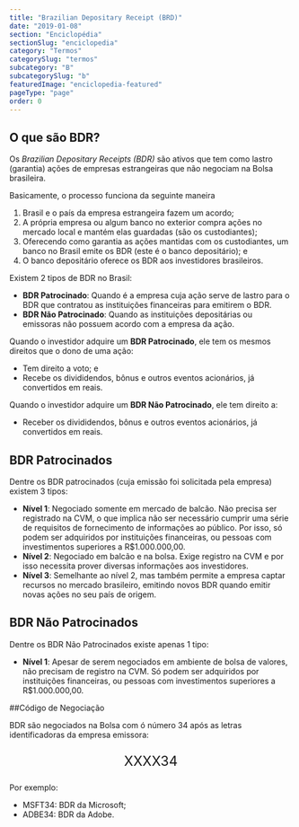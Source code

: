 ```yaml
---
title: "Brazilian Depositary Receipt (BRD)"
date: "2019-01-08"
section: "Enciclopédia"
sectionSlug: "enciclopedia"
category: "Termos"
categorySlug: "termos"
subcategory: "B"
subcategorySlug: "b"
featuredImage: "enciclopedia-featured"
pageType: "page"
order: 0
---
```


## O que são BDR?

Os *Brazilian Depositary Receipts (BDR)* são ativos que tem como lastro (garantia) ações de empresas estrangeiras que não negociam na Bolsa brasileira.

Basicamente, o processo funciona da seguinte maneira

1. Brasil e o país da empresa estrangeira fazem um acordo;
2. A própria empresa ou algum banco no exterior compra ações no mercado local e mantém elas guardadas (são os custodiantes);
3. Oferecendo como garantia as ações mantidas com os custodiantes, um banco no Brasil emite os BDR (este é o banco depositário); e
4. O banco depositário oferece os BDR aos investidores brasileiros.

Existem 2 tipos de BDR no Brasil:

- **BDR Patrocinado**: Quando é a empresa cuja ação serve de lastro para o BDR que contratou as instituições financeiras para emitirem o BDR.
- **BDR Não Patrocinado**: Quando as instituições depositárias ou emissoras não possuem acordo com a empresa da ação.

Quando o investidor adquire um **BDR Patrocinado**, ele tem os mesmos direitos que o dono de uma ação:

- Tem direito a voto; e
- Recebe os divididendos, bônus e outros eventos acionários, já convertidos em reais.

Quando o investidor adquire um **BDR Não Patrocinado**, ele tem direito a:

- Receber os divididendos, bônus e outros eventos acionários, já convertidos em reais.

## BDR Patrocinados

Dentre os BDR patrocinados (cuja emissão foi solicitada pela empresa) existem 3 tipos:

- **Nível 1**: Negociado somente em mercado de balcão. Não precisa ser registrado na CVM, o que implica não ser necessário cumprir uma série de requisitos de fornecimento de informações ao público. Por isso, só podem ser adquiridos por instituições financeiras, ou pessoas com investimentos superiores a R$1.000.000,00.
- **Nível 2**: Negociado em balcão e na bolsa. Exige registro na CVM e por isso necessita prover diversas informações aos investidores.
- **Nível 3**: Semelhante ao nível 2, mas também permite a empresa captar recursos no mercado brasileiro, emitindo novos BDR quando emitir novas ações no seu país de origem.

## BDR Não Patrocinados

Dentre os BDR Não Patrocinados existe apenas 1 tipo:

- **Nível 1**: Apesar de serem negociados em ambiente de bolsa de valores, não precisam de registro na CVM. Só podem ser adquiridos por instituições financeiras, ou pessoas com investimentos superiores a R$1.000.000,00.

##Código de Negociação

BDR são negociados na Bolsa com ó número 34 após as letras identificadoras da empresa emissora:

<p style="text-align:center;font-size:1.5rem;">XXXX34</p>


Por exemplo:

- MSFT34: BDR da Microsoft;
- ADBE34: BDR da Adobe.

